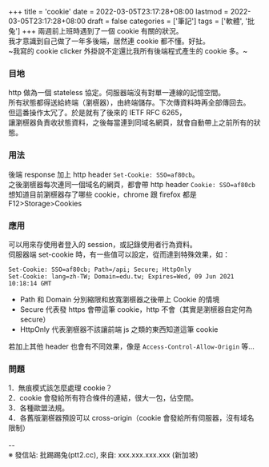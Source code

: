 +++
title = 'cookie'
date = 2022-03-05T23:17:28+08:00
lastmod = 2022-03-05T23:17:28+08:00
draft = false
categories = ['筆記']
tags = ['軟體', '批兔']
+++
兩週前上班時遇到了一個 cookie 有關的狀況。<br>
我才意識到自己做了一年多後端，居然連 cookie 都不懂。好扯。<br>
~我寫的 cookie clicker 外掛說不定還比我所有後端程式產生的 cookie 多。~<br>
### 目地
http 做為一個 stateless 協定。伺服器端沒有對單一連線的記憶空間。<br>
所有狀態都得送給終端（瀏𣞢器），由終端儲存。下次傳資料時再全部傳回去。<br>
但這番操作太冗了。於是就有了後來的 IETF RFC 6265，<br>
讓瀏𣞢器負責收狀態資料，之後每當連到同域名網頁，就會自動帶上之前所有的狀態。<br>
### 用法
後端 response 加上 http header `Set-Cookie: SSO=af80cb`。<br>
之後瀏𣞢器每次連同一個域名的網頁，都會帶 http header `Cookie: SSO=af80cb`<br>
想知道目前瀏𣞢器存了哪些 cookie，chrome 跟 firefox 都是 F12>Storage>Cookies<br>
### 應用
可以用來存使用者登入的 session，或記錄使用者行為資料。<br>
伺服器端 set-cookie 時，有一些值可以設定，從而達到特殊效果，如：<br>
```http
Set-Cookie: SSO=af80cb; Path=/api; Secure; HttpOnly
Set-Cookie: lang=zh-TW; Domain=edu.tw; Expires=Wed, 09 Jun 2021 10:18:14 GMT
```
- Path 和 Domain 分別縮限和放寬瀏𣞢器之後帶上 Cookie 的情境<br>
- Secure 代表發 https 會帶這筆 cookie，http 不會（其實是瀏𣞢器自定何為 secure）<br>
- HttpOnly 代表瀏𣞢器不該讓前端 js 之類的東西知道這筆 cookie

若加上其他 header 也會有不同效果，像是 `Access-Control-Allow-Origin` 等…<br>
### 問題
1．無痕模式該怎麼處理 cookie？<br>
2．cookie 會發給所有符合條件的連結，很大一包，佔空間。<br>
3．各種歐盟法規。<br>
4．各舊版瀏𣞢器預設可以 cross-origin（cookie 會發給所有伺服器，沒有域名限制）<br>
<br>
--<br>
※ 發信站: 批踢踢兔(ptt2.cc), 來自: xxx.xxx.xxx.xxx (新加坡)<br>
